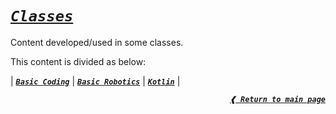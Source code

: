 [**_`basic coding`_**]: ./basic-coding
[**_`basic robotics`_**]: ./basic-robotics
[**_`kotlin`_**]: ./kotlin

# [**_`Classes`_**](#classes)

Content developed/used in some classes.

This content is divided as below:

| [**_`Basic Coding`_**] | [**_`Basic Robotics`_**] | [**_`Kotlin`_**] |

<div align="right">

[**_`❰ Return to main page`_**](https://github.com/dreisss/iespes)

</div>
